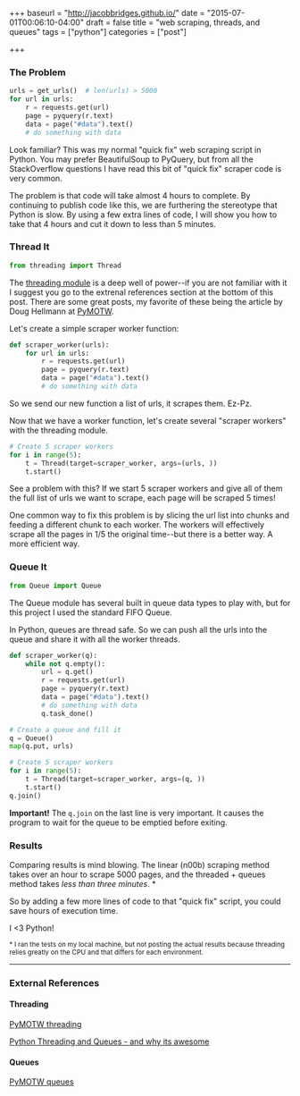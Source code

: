 +++
baseurl = "http://jacobbridges.github.io/"
date = "2015-07-01T00:06:10-04:00"
draft = false
title = "web scraping, threads, and queues"
tags = ["python"]
categories = ["post"]

+++

### The Problem

```python
urls = get_urls()  # len(urls) > 5000
for url in urls:
    r = requests.get(url)
    page = pyquery(r.text)
    data = page("#data").text()
    # do something with data
```

Look familiar? This was my normal "quick fix" web scraping script in Python. You may prefer BeautifulSoup to PyQuery, but from all the StackOverflow questions I have read this bit of "quick fix" scraper code is very common.

The problem is that code will take almost 4 hours to complete. By continuing to publish code like this, we are furthering the stereotype that Python is slow. By using a few extra lines of code, I will show you how to take that 4 hours and cut it down to less than 5 minutes.

### Thread It

```python
from threading import Thread
```

The [threading module](https://docs.python.org/2/library/threading.html) is a deep well of power--if you are not familiar with it I suggest you go to the extrenal references section at the bottom of this post. There are some great  posts, my favorite of these being the article by Doug Hellmann at [PyMOTW](http://pymotw.com/2/about.html).

Let's create a simple scraper worker function:

```python
def scraper_worker(urls):
    for url in urls:
        r = requests.get(url)
        page = pyquery(r.text)
        data = page("#data").text()
        # do something with data
```

So we send our new function a list of urls, it scrapes them. Ez-Pz.

Now that we have a worker function, let's create several "scraper workers" with the threading module.

```python
# Create 5 scraper workers
for i in range(5):
    t = Thread(target=scraper_worker, args=(urls, ))
    t.start()
```

See a problem with this? If we start 5 scraper workers and give all of them the full list of urls we want to scrape, each page will be scraped 5 times!

One common way to fix this problem is by slicing the url list into chunks and feeding a different chunk to each worker. The workers will effectively scrape all the pages in 1/5 the original time--but there is a better way. A more efficient way. 

### Queue It

```python
from Queue import Queue
```

The Queue module has several built in queue data types to play with, but for this project I used the standard FIFO Queue. 

In Python, queues are thread safe. So we can push all the urls into the queue and share it with all the worker threads.

```python
def scraper_worker(q):
    while not q.empty():
        url = q.get()
        r = requests.get(url)
        page = pyquery(r.text)
        data = page("#data").text()
        # do something with data
        q.task_done()

# Create a queue and fill it
q = Queue()
map(q.put, urls)

# Create 5 scraper workers
for i in range(5):
    t = Thread(target=scraper_worker, args=(q, ))
    t.start()
q.join()
```

**Important!** The `q.join` on the last line is very important. It causes the program to wait for the queue to be emptied before exiting.

### Results

Comparing results is mind blowing. The linear (n00b) scraping method takes over an hour to scrape 5000 pages, and the threaded + queues method takes *less than three minutes*. *

So by adding a few more lines of code to that "quick fix" script, you could save hours of execution time. 

I <3 Python!

<sub>* I ran the tests on my local machine, but not posting the actual results because threading relies greatly on the CPU and that differs for each environment.</sub>

----

### External References

#### Threading

[PyMOTW threading](http://pymotw.com/2/threading/)

[Python Threading and Queues - and why its awesome](http://lonelycode.com/2011/02/04/python-threading-and-queues-and-why-its-awesome/)

#### Queues

[PyMOTW queues](http://pymotw.com/2/Queue/)

